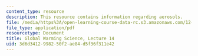 ```yaml
---
content_type: resource
description: This resource contains information regarding aerosols.
file: /media/https%3A/open-learning-course-data-rc.s3.amazonaws.com/12-340-global-warming-science-spring-2012/3d6d3412998250f2ae84d5f36f311e42_MIT12_340S12_lec14.pdf
file_type: application/pdf
resourcetype: Document
title: Global Warming Science, Lecture 14
uid: 3d6d3412-9982-50f2-ae84-d5f36f311e42
---
```

